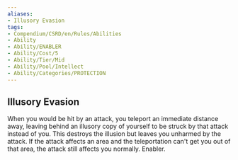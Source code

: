 ```yaml
---
aliases:
- Illusory Evasion
tags:
- Compendium/CSRD/en/Rules/Abilities
- Ability
- Ability/ENABLER
- Ability/Cost/5
- Ability/Tier/Mid
- Ability/Pool/Intellect
- Ability/Categories/PROTECTION
---
```


  
## Illusory Evasion  
When you would be hit by an attack, you teleport an immediate distance away, leaving behind an illusory copy of yourself to be struck by that attack instead of you. This destroys the illusion but leaves you unharmed by the attack. If the attack affects an area and the teleportation can't get you out of that area, the attack still affects you normally. Enabler. 